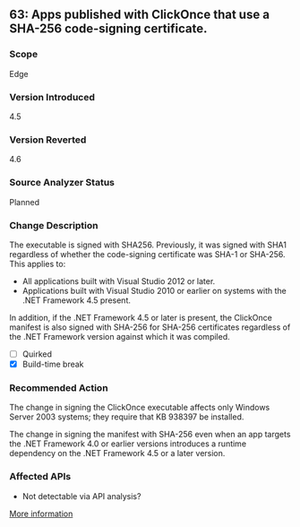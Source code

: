 ## 63: Apps published with ClickOnce that use a SHA-256 code-signing certificate.

### Scope
Edge

### Version Introduced
4.5

### Version Reverted
4.6

### Source Analyzer Status
Planned

### Change Description
The executable is signed with SHA256. Previously, it was signed with SHA1 regardless of whether the code-signing certificate was SHA-1 or SHA-256. This applies to: 

- All applications built with Visual Studio 2012 or later. 
- Applications built with Visual Studio 2010 or earlier on systems with the .NET Framework 4.5 present. 

In addition, if the .NET Framework 4.5 or later is present, the ClickOnce manifest is also signed with SHA-256 for SHA-256 certificates regardless of the .NET Framework version against which it was compiled. 

- [ ] Quirked
- [x] Build-time break

### Recommended Action
The change in signing the ClickOnce executable affects only Windows Server 2003 systems; they require that KB 938397 be installed. 

The change in signing the manifest with SHA-256 even when an app targets the .NET Framework 4.0 or earlier versions introduces a runtime dependency on the .NET Framework 4.5 or a later version.

### Affected APIs
* Not detectable via API analysis?

[More information](https://msdn.microsoft.com/en-us/library/hh367887(v=vs.110).aspx#ClickOnce)

<!--
    ### Notes
    Only affects WinServer 2003; there is a KB to address it.  Could flag it if we detect click-once being used (especially if it has a SHA-1 code-signing cert)
-->
